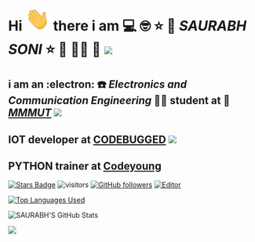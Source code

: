 
# Hi  <img src="https://raw.githubusercontent.com/ABSphreak/ABSphreak/master/gifs/Hi.gif" width="50px"> there i am 💻 🤓 ⭐ 🌟 *SAURABH SONI* ⭐ 🌟 🧑‍🚀 🏈 <img src="https://media.giphy.com/media/mGcNjsfWAjY5AEZNw6/giphy.gif" width="50"></h2>
## i am an :electron: ☎️ *Electronics and Communication Engineering* 🧑‍🔬  student at 🏫 *<a href="http://www.mmmut.ac.in">MMMUT</a>* <img src="https://media.giphy.com/media/fYSnHlufseco8Fh93Z/giphy.gif" width="30">
  
## IOT developer at <a href="https://codebugged.com">CODEBUGGED</a>  <img src="https://media.giphy.com/media/WUlplcMpOCEmTGBtBW/giphy.gif" width="30"> 
## PYTHON trainer at <a href="https://www.codeyoung.com">Codeyoung</a>
</em></p>

<a href="https://github.com/Mrdynamic-soni/stargazers"><img src="https://img.shields.io/github/stars/Mrdynamic-soni" alt="Stars Badge"/></a>
![visitors](https://visitor-badge.laobi.icu/badge?page_id=Mrdynamic-soni.Mrdynamic-soni)
[![GitHub followers](https://img.shields.io/github/followers/Mrdynamic-soni.svg?style=social&label=Follow)](https://github.com/Mrdynamic-soni?tab=followers)
 [![Editor](https://img.shields.io/badge/Editor-VSCode-blue?style=flat-square&logo=visual-studio-code&logoColor=white)](https://code.visualstudio.com/)

 

[![Top Languages Used](https://github-readme-stats.vercel.app/api/top-langs/?username=Mrdynamic-soni&layout=compact)](https://github.com/Mrdynamic-soni)


![SAURABH'S GitHub Stats](https://github-readme-stats.vercel.app/api?username=Mrdynamic-soni&count_private=true&include_all_commits=true&show_icons=true&title_color=fff&icon_color=79ff97&text_color=9f9f9f&bg_color=2b2b52)

![](https://activity-graph.herokuapp.com/graph?username=Mrdynamic-soni&theme=dracula)
